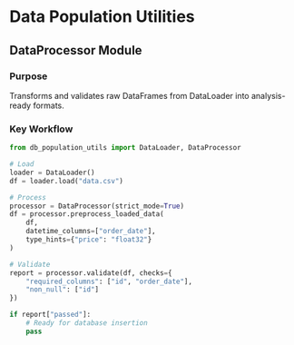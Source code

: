 # Data Population Utilities

## DataProcessor Module

### Purpose

Transforms and validates raw DataFrames from DataLoader into analysis-ready formats.

### Key Workflow

```python
from db_population_utils import DataLoader, DataProcessor

# Load
loader = DataLoader()
df = loader.load("data.csv")

# Process 
processor = DataProcessor(strict_mode=True)
df = processor.preprocess_loaded_data(
    df,
    datetime_columns=["order_date"],
    type_hints={"price": "float32"}
)

# Validate
report = processor.validate(df, checks={
    "required_columns": ["id", "order_date"],
    "non_null": ["id"]
})

if report["passed"]:
    # Ready for database insertion
    pass
```

